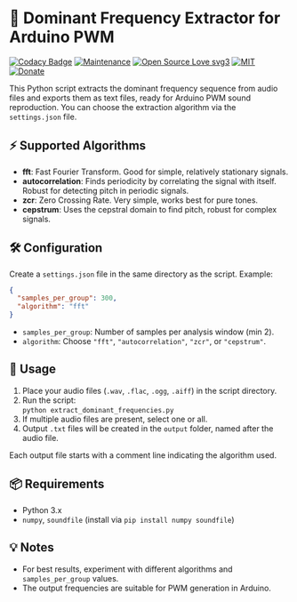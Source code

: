 # 🎼 Dominant Frequency Extractor for Arduino PWM

[![Codacy Badge](https://app.codacy.com/project/badge/Grade/f4217055ad964b989922942953a5894c)](https://app.codacy.com/gh/R0mb0/Audio2pwm_frequency/dashboard?utm_source=gh&utm_medium=referral&utm_content=&utm_campaign=Badge_grade)
[![Maintenance](https://img.shields.io/badge/Maintained%3F-yes-green.svg)](https://github.com/R0mb0/Audio2pwm_frequency)
[![Open Source Love svg3](https://badges.frapsoft.com/os/v3/open-source.svg?v=103)](https://github.com/R0mb0/Audio2pwm_frequency)
[![MIT](https://img.shields.io/badge/License-MIT-blue.svg)](https://opensource.org/license/mit)
[![Donate](https://img.shields.io/badge/PayPal-Donate%20to%20Author-blue.svg)](http://paypal.me/R0mb0)

This Python script extracts the dominant frequency sequence from audio files and exports them as text files, ready for Arduino PWM sound reproduction. 
You can choose the extraction algorithm via the `settings.json` file.

## ⚡ Supported Algorithms

- **fft**: Fast Fourier Transform. Good for simple, relatively stationary signals.
- **autocorrelation**: Finds periodicity by correlating the signal with itself. Robust for detecting pitch in periodic signals.
- **zcr**: Zero Crossing Rate. Very simple, works best for pure tones.
- **cepstrum**: Uses the cepstral domain to find pitch, robust for complex signals.

## 🛠️ Configuration

Create a `settings.json` file in the same directory as the script. Example:

```json
{
  "samples_per_group": 300,
  "algorithm": "fft"
}
```

- `samples_per_group`: Number of samples per analysis window (min 2).
- `algorithm`: Choose `"fft"`, `"autocorrelation"`, `"zcr"`, or `"cepstrum"`.

## 🚀 Usage

1. Place your audio files (`.wav`, `.flac`, `.ogg`, `.aiff`) in the script directory.
2. Run the script:  
   `python extract_dominant_frequencies.py`
3. If multiple audio files are present, select one or all.
4. Output `.txt` files will be created in the `output` folder, named after the audio file.

Each output file starts with a comment line indicating the algorithm used.

## 📦 Requirements

- Python 3.x
- `numpy`, `soundfile` (install via `pip install numpy soundfile`)

## 💡 Notes

- For best results, experiment with different algorithms and `samples_per_group` values.
- The output frequencies are suitable for PWM generation in Arduino.
